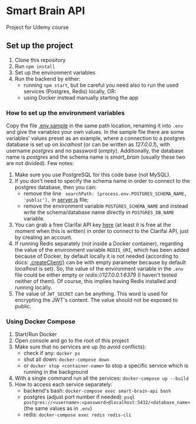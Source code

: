 # Smart Brain API
Project for Udemy course

## Set up the project
1. Clone this repository
2. Run `npm install`
3. Set up the environment variables
4. Run the backend by either:
   - running `npm start`, but be careful you need also to run the used services (Postgres, Redis) locally, OR:
   - using Docker instead manually starting the app

### How to set up the environment variables
Copy the file [.env.sample](./.env.sample) in the same path location, renaming it into `.env` and give the variables
your own values. In the sample file there are some variables' values preset as an example, where a connection to a
postgres database is set up on *localhost* (or can be written as *127.0.0.1*), with username *postgres* and no password (*empty*).
Additionally, the database name is *postgres* and the schema name is *smart_brain* (usually these two are not divided).
Few notes:
1. Make sure you use PostgreSQL for this code base (not MySQL).
2. If you don't need to specify the schema name in order to connect to the postgres database, then you can:
    - remove the line ` searchPath: [process.env.POSTGRES_SCHEMA_NAME, 'public'],` in [server.js](./server.js#L39) file;
    - remove the environment variable `POSTGRES_SCHEMA_NAME` and instead write the schema/database name directly in
`POSTGRES_DB_NAME` variable.
3. You can grab a free Clarifai API key [here](https://www.clarifai.com/)
(at least it is free at the moment when this is written) in order to connect to the Clarifai API, just by creating an account.
4. If running Redis separately (not inside a Docker container), regarding the value of the environment variable `REDIS_URI`,
which has been added because of Docker, by default locally it is not needed (according to docs: [.createClient()](./server.js#L43) can be with empty parameter
because by default *localhost* is set). So, the value of the environment variable in the `.env` file could be either empty
or *redis://127.0.0.1:6379* (I haven't tested neither of them). Of course, this implies having Redis installed and running locally.
5. The value of `JWT_SECRET` can be anything. This word is used for encrypting the JWT's content. The value should not be exposed to public.

### Using Docker Compose
1. Start/Run Docker
2. Open console and go to the root of this project
3. Make sure that no services are up (to avoid conflicts):
   - check if any: `docker ps`
   - shut all down: `docker-compose down`
   - or `docker stop <container-name>` to stop a specific service which is running in the background
4. With a single command run all the services: `docker-compose up --build`
5. How to access each service separately:
    - backend's bash: `docker-compose exec smart-brain-api bash`
    - postgres (adjust port number if needed): `psql postgres://<username>:<password>@localhost:5432/<database_name>` (the same values as in `.env`)
    - redis: `docker-compose exec redis redis-cli`
